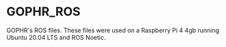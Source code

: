 # GOPHR_ROS
GOPHR's ROS files. These files were used on a Raspberry Pi 4 4gb running Ubuntu 20.04 LTS and ROS Noetic.

